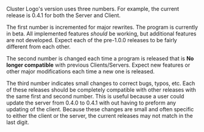 Cluster Logo's version uses three numbers. For example, the current release is 0.4.1 for both the Server and Client.

The first number is incremented for major rewrites. The program is currently in beta. All implemented features _should_ be working, but additional features are not developed. Expect each of the pre-1.0.0 releases to be fairly different from each other.

The second number is changed each time a program is released that is **No longer compatible** with previous Clients/Servers. Expect new features or other major modifications each time a new one is released.

The third number indicates small changes to correct bugs, typos, etc. Each of these releases should be completely compatible with other releases with the same first and second number. This is useful because a user could update the server from 0.4.0 to 0.4.1 with out having to preform any updating of the client. Because these changes are small and often specific to either the client or the server, the current releases may not match in the last digit.